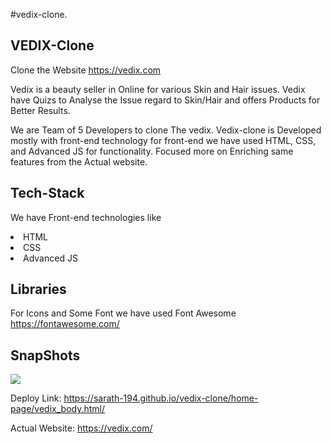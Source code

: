 #vedix-clone.
<h2>VEDIX-Clone</h2>

<p>Clone the Website <a href='https://vedix.com/'>https://vedix.com</a></p>
<p>Vedix is a beauty seller in Online for various Skin and Hair issues. Vedix have Quizs to Analyse the Issue regard to Skin/Hair and offers Products for Better Results.</p>
<p> We are Team of 5 Developers to clone The vedix. Vedix-clone is Developed mostly with front-end technology for front-end we have used HTML, CSS, and Advanced JS for functionality. Focused more on Enriching same features from the Actual website.</p>

<h2> Tech-Stack</h2>
<p> We have Front-end technologies like</p>
<li>HTML</li>
<li>CSS</li>
<li>Advanced JS</li>

<h2> Libraries</h2>
<p> For Icons and Some Font we have used Font Awesome <a href='https://fontawesome.com/'>https://fontawesome.com/</a></p>


<h2>SnapShots</h2>
<img src='./home-page/vedix-clone.png'/>




<p> Deploy Link: <a href='https://sarath-194.github.io/vedix-clone/home-page/vedix_body.html'>https://sarath-194.github.io/vedix-clone/home-page/vedix_body.html/</a> </p>
<p> Actual Website: <a href='https://vedix-.com/'>https://vedix.com/</a> </p>
